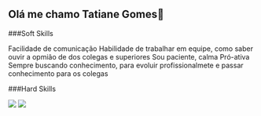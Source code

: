 ## Olá me chamo Tatiane Gomes👋


###Soft Skills

Facilidade de comunicação 
Habilidade de trabalhar em equipe, como saber ouvir a opmião de dos colegas e superiores
Sou paciente, calma 
Pró-ativa
Sempre buscando conhecimento, para evoluir profissionalmete e passar conhecimento para os colegas



###Hard Skills
<div style = "display:inline_block">
  <img  src = "https://github.com/user-attachments/assets/6057c7da-a80a-48cc-833a-19c3d09f83ff"/>
  <img  src = "https://github.com/user-attachments/assets/6057c7da-a80a-48cc-833a-19c3d09f83ff"/>

</div>


